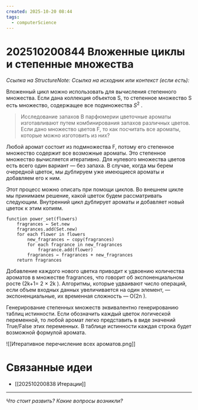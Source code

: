 ```yaml
---
created: 2025-10-20 08:44
tags:
  - computerScience
---
```

# 202510200844 Вложенные циклы и степенные множества

*Ссылка на StructureNote:*
*Ссылка на исходник или контекст (если есть):* 

Вложенный цикл можно использовать для вычисления степенного множества. Если дана коллекция объектов S, то степенное множество S есть множество, содержащее все подмножества $S^2$ .

>Исследование запахов В парфюмерии цветочные ароматы изготавливают путем комбинирования запахов различных цветов. Если дано множество цветов F, то как посчитать все ароматы, которые можно изготовить из них?

Любой аромат состоит из подмножества F, потому его степенное множество содержит все возможные ароматы. Это степенное множество вычисляется итеративно. Для нулевого множества цветов есть всего один вариант — без запаха. В случае, когда мы берем очередной цветок, мы дублируем уже имеющиеся ароматы и добавляем его к ним.

Этот процесс можно описать при помощи циклов. Во внешнем цикле мы принимаем решение, какой цветок будем рассматривать следующим. Внутренний цикл дублирует ароматы и добавляет новый цветок к этим копиям.

```
function power_set(flowers)
    fragrances ← Set.new
    fragrances.add(Set.new)
    for each flower in flowers
        new_fragrances ← copy(fragrances)
        for each fragrance in new_fragrances
            fragrance.add(flower)
        fragrances ← fragrances + new_fragrances
    return fragrances
```

Добавление каждого нового цветка приводит к удвоению количества ароматов в множестве fragrances, что говорит об экспоненциальном росте (2k+1= 2 × 2k ). Алгоритмы, которые удваивают число операций, если объем входных данных увеличивается на один элемент, — экспоненциальные, их временная сложность — O(2n ).

Генерирование степенных множеств эквивалентно генерированию таблиц истинности. Если обозначить каждый цветок логической переменной, то любой аромат легко представить в виде значений True/False этих переменных. В таблице истинности каждая строка будет возможной формулой аромата.

![[Итеративное перечисление всех ароматов.png]]

# Связанные идеи

- [[202510200838 Итерации]]
---

*Что стоит развить? Какие вопросы возникли?*
